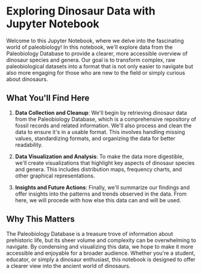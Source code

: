 # Exploring Dinosaur Data with Jupyter Notebook

Welcome to this Jupyter Notebook, where we delve into the fascinating world of paleobiology! In this notebook, we'll explore data from the Paleobiology Database to provide a clearer, more accessible overview of dinosaur species and genera. Our goal is to transform complex, raw paleobiological datasets into a format that is not only easier to navigate but also more engaging for those who are new to the field or simply curious about dinosaurs.

## What You'll Find Here

1. **Data Collection and Cleanup**: We'll begin by retrieving dinosaur data from the Paleobiology Database, which is a comprehensive repository of fossil records and related information. We'll also process and clean the data to ensure it's in a usable format. This involves handling missing values, standardizing formats, and organizing the data for better readability.

3. **Data Visualization and Analysis**: To make the data more digestible, we'll create visualizations that highlight key aspects of dinosaur species and genera. This includes distribution maps, frequency charts, and other graphical representations.

4. **Insights and Future Actions**: Finally, we'll summarize our findings and offer insights into the patterns and trends observed in the data. From here, we will procede with how else this data can and will be used.


## Why This Matters

The Paleobiology Database is a treasure trove of information about prehistoric life, but its sheer volume and complexity can be overwhelming to navigate. By condensing and visualizing this data, we hope to make it more accessible and enjoyable for a broader audience. Whether you're a student, educator, or simply a dinosaur enthusiast, this notebook is designed to offer a clearer view into the ancient world of dinosaurs.
